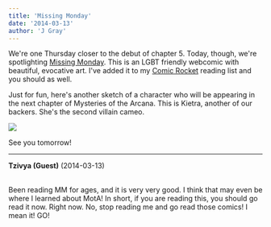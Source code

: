```yaml
---
title: 'Missing Monday'
date: '2014-03-13'
author: 'J Gray'
---
```


<p>We're one Thursday closer to the debut of chapter 5. Today, though, we're spotlighting <a href="https://www.comic-rocket.com/explore/missing-monday/" target="_blank">Missing Monday</a>. This is an LGBT friendly webcomic with beautiful, evocative art. I've added it to my <a href="https://www.comic-rocket.com/" target="_blank">Comic Rocket</a> reading list and you should as well.</p><p>Just for fun, here's another sketch of a character who will be appearing in the next chapter of Mysteries of the Arcana. This is Kietra, another of our backers. She's the second villain cameo.</p><p><img src="/pics/9f6334fdf05a550d874780a8d65c361f.jpg"></p><p>See you tomorrow!</p>

---
**Tzivya (Guest)** (2014-03-13)

<br> Been reading MM for ages, and it is very very good. I think that may even be where I learned about MotA! In short, if you are reading this, you should go read it now. Right now. No, stop reading me and go read those comics! I mean it! GO! <br>

